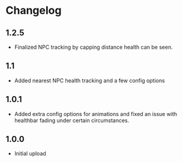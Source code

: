 # Changelog

## 1.2.5
- Finalized NPC tracking by capping distance health can be seen.

## 1.1
- Added nearest NPC health tracking and a few config options

## 1.0.1
- Added extra config options for animations and fixed an issue with healthbar fading under certain circumstances.
## 1.0.0
- Initial upload
